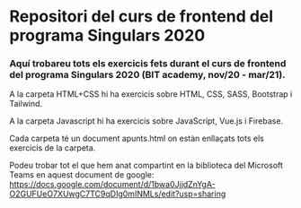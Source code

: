 # Repositori del curs de frontend del programa Singulars 2020

### Aquí trobareu tots els exercicis fets durant el curs de frontend del programa Singulars 2020 (BIT academy, nov/20 - mar/21). 

A la carpeta HTML+CSS hi ha exercicis sobre HTML, CSS, SASS, Bootstrap i Tailwind. 

A la carpeta Javascript hi ha exercicis sobre JavaScript, Vue.js i Firebase. 

Cada carpeta té un document apunts.html on estàn enllaçats tots els exercicis de la carpeta.

Podeu trobar tot el que hem anat compartint en la biblioteca del Microsoft Teams en aquest document de google:
https://docs.google.com/document/d/1bwa0JjjdZnYgA-O2GUFUeO7XUwgC7TC9qDIg0mINMLs/edit?usp=sharing
